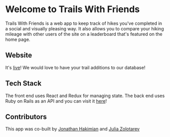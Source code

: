 # Welcome to Trails With Friends

Trails With Friends is a web app to keep track of hikes you've completed in a social and visually pleasing way. It also allows you to compare your hiking mileage with other users of the site on a leaderboard that's featured on the home page. 

## Website

It's [live](https://trails-with-friends.netlify.app/)! We would love to have your trail additions to our database!

## Tech Stack
The front end uses React and Redux for managing state. The back end uses Ruby on Rails as an API and you can visit it [here](https://github.com/jzolo22/trails-with-friends-backend)!


## Contributors
This app was co-built by [Jonathan Hakimian](https://github.com/jonnyhak) and [Julia Zolotarev](https://github.com/jzolo22)

